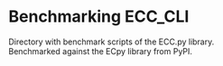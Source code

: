 # Benchmarking ECC_CLI
Directory with benchmark scripts of the ECC.py library.    
Benchmarked against the ECpy library from PyPI.